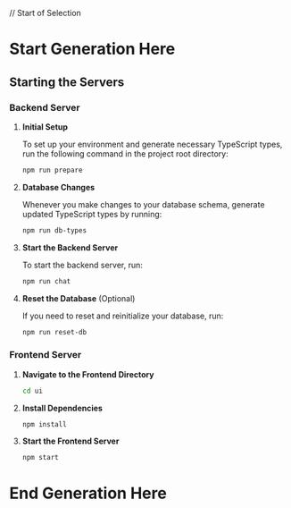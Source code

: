  // Start of Selection
# Start Generation Here

## Starting the Servers

### Backend Server

1. **Initial Setup**

   To set up your environment and generate necessary TypeScript types, run the following command in the project root directory:

   ```bash
   npm run prepare
   ```

2. **Database Changes**

   Whenever you make changes to your database schema, generate updated TypeScript types by running:

   ```bash
   npm run db-types
   ```

3. **Start the Backend Server**

   To start the backend server, run:

   ```bash
   npm run chat
   ```

4. **Reset the Database** (Optional)

   If you need to reset and reinitialize your database, run:

   ```bash
   npm run reset-db
   ```

### Frontend Server

1. **Navigate to the Frontend Directory**

   ```bash
   cd ui
   ```

2. **Install Dependencies**

   ```bash
   npm install
   ```

3. **Start the Frontend Server**

   ```bash
   npm start
   ```

# End Generation Here
